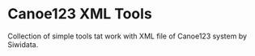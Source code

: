 # Canoe123 XML Tools

Collection of simple tools tat work with XML file of Canoe123 system by Siwidata.